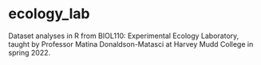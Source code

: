# ecology_lab
Dataset analyses in R from BIOL110:  Experimental Ecology Laboratory, taught by Professor Matina Donaldson-Matasci at Harvey Mudd College in spring 2022.
